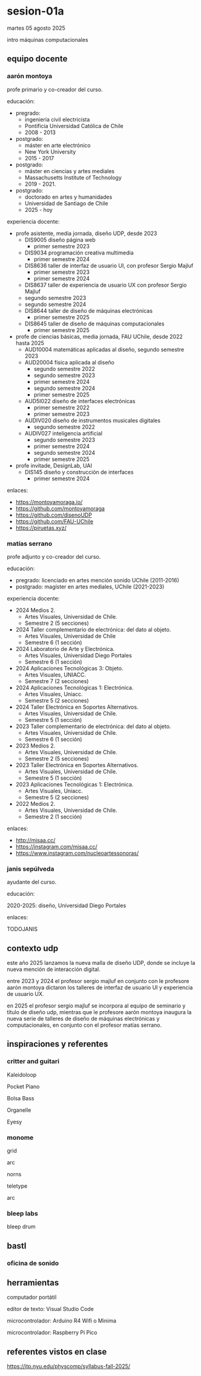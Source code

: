 # sesion-01a

martes 05 agosto 2025

intro máquinas computacionales

## equipo docente

### aarón montoya

profe primario y co-creador del curso.

educación:

* pregrado:
  * ingeniería civil electricista
  * Pontificia Universidad Católica de Chile
  * 2008 - 2013
* postgrado:
  * máster en arte electrónico
  * New York University
  * 2015 - 2017
* postgrado:
  * máster en ciencias y artes mediales
  * Massachusetts Institute of Technology
  * 2019 - 2021.
* postgrado:
  * doctorado en artes y humanidades
  * Universidad de Santiago de Chile
  * 2025 - hoy

experiencia docente:

* profe asistente, media jornada, diseño UDP, desde 2023
  * DIS9005 diseño página web
    * primer semestre 2023
  * DIS9034 programación creativa multimedia
    * primer semestre 2024
  * DIS8636 taller de interfaz de usuario UI, con profesor Sergio Majluf
    * primer semestre 2023
    * primer semestre 2024
  * DIS8637 taller de experiencia de usuario UX con profesor Sergio Majluf
  * segundo semestre 2023
  * segundo semestre 2024
  * DIS8644 taller de diseño de máquinas electrónicas
    * primer semestre 2025
  * DIS8645 taller de diseño de máquinas computacionales
    * primer semestre 2025
* profe de ciencias básicas, media jornada, FAU UChile, desde 2022 hasta 2025
  * AUD10004 matemáticas aplicadas al diseño, segundo semestre 2023
  * AUD20004 física aplicada al diseño
    * segundo semestre 2022
    * segundo semestre 2023
    * primer semestre 2024
    * segundo semestre 2024
    * primer semestre 2025
  * AUD5I022 diseño de interfaces electrónicas
    * primer semestre 2022
    * primer semestre 2023
  * AUDIV020 diseño de instrumentos musicales digitales
    * segundo semestre 2022
  * AUDIV027 inteligencia artificial
    * segundo semestre 2023
    * primer semestre 2024
    * segundo semestre 2024
    * primer semestre 2025
* profe invitade, DesignLab, UAI
  * DIS145 diseño y construcción de interfaces
    * primer semestre 2024

enlaces:

* <https://montoyamoraga.io/>
* <https://github.com/montoyamoraga>
* <https://github.com/disenoUDP>
* <https://github.com/FAU-UChile>
* <https://piruetas.xyz/>

### matías serrano

profe adjunto y co-creador del curso.

educación:

* pregrado: licenciado en artes mención sonido UChile (2011-2016)
* postgrado: magíster en artes mediales, UChile (2021-2023)

experiencia docente:

* 2024 Medios 2.
  * Artes Visuales, Universidad de Chile.
  * Semestre 2 (5 secciones)
* 2024 Taller complementario de electrónica: del dato al objeto.
  * Artes Visuales, Universidad de Chile
  * Semestre 6 (1 sección)
* 2024 Laboratorio de Arte y Electrónica.
  * Artes Visuales, Universidad Diego Portales
  * Semestre 6 (1 sección)
* 2024 Aplicaciones Tecnológicas 3: Objeto.
  * Artes Visuales, UNIACC.
  * Semestre 7 (2 secciones)
* 2024 Aplicaciones Tecnológicas 1: Electrónica.
  * Artes Visuales, Uniacc.
  * Semestre 5 (2 secciones)
* 2024 Taller Electrónica en Soportes Alternativos.
  * Artes Visuales, Universidad de Chile.
  * Semestre 5 (1 sección)
* 2023 Taller complementario de electrónica: del dato al objeto.
  * Artes Visuales, Universidad de Chile.
  * Semestre 6 (1 sección)
* 2023 Medios 2.
  * Artes Visuales, Universidad de Chile.
  * Semestre 2 (5 secciones)
* 2023 Taller Electrónica en Soportes Alternativos.
  * Artes Visuales, Universidad de Chile.
  * Semestre 5 (1 sección)
* 2023 Aplicaciones Tecnológicas 1: Electrónica.
  * Artes Visuales, Uniacc.
  * Semestre 5 (2 secciones)
* 2022 Medios 2.
  * Artes Visuales, Universidad de Chile.
  * Semestre 2 (1 sección)

enlaces:

* <http://misaa.cc/>
* <https://instagram.com/misaa.cc/>
* <https://www.instagram.com/nucleoartessonoras/>

### janis sepúlveda

ayudante del curso.

educación:

2020-2025: diseño, Universidad Diego Portales

enlaces:

TODOJANIS

## contexto udp

este año 2025 lanzamos la nueva malla de diseño UDP, donde se incluye la nueva mención de interacción digital.

entre 2023 y 2024 el profesor sergio majluf en conjunto con le profesore aarón montoya dictaron los talleres de interfaz de usuario UI y experiencia de usuario UX.

en 2025 el profesor sergio majluf se incorpora al equipo de seminario y título de diseño udp, mientras que le profesore aarón montoya inaugura la nueva serie de talleres de diseño de máquinas electrónicas y computacionales, en conjunto con el profesor matías serrano.

## inspiraciones y referentes

### critter and guitari

Kaleidoloop

Pocket Piano

Bolsa Bass

Organelle

Eyesy

### monome

grid

arc

norns

teletype

arc

### bleep labs

bleep drum

## bastl

### oficina de sonido

## herramientas

computador portátil

editor de texto: Visual Studio Code

microcontrolador: Arduino R4 Wifi o Minima

microcontrolador: Raspberry Pi Pico

## referentes vistos en clase

<https://itp.nyu.edu/physcomp/syllabus-fall-2025/>
